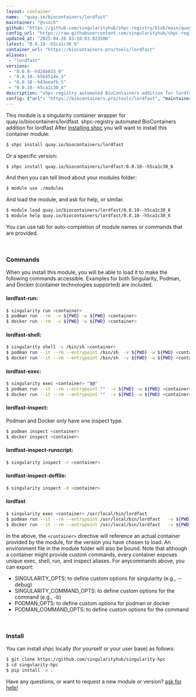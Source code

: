 ```yaml
---
layout: container
name:  "quay.io/biocontainers/lordfast"
maintainer: "@vsoch"
github: "https://github.com/singularityhub/shpc-registry/blob/main/quay.io/biocontainers/lordfast/container.yaml"
config_url: "https://raw.githubusercontent.com/singularityhub/shpc-registry/main/quay.io/biocontainers/lordfast/container.yaml"
updated_at: "2025-04-26 03:10:03.023506"
latest: "0.0.10--h5ca1c30_6"
container_url: "https://biocontainers.pro/tools/lordfast"
aliases:
 - "lordfast"
versions:
 - "0.0.9--hd28b015_0"
 - "0.0.10--h5b5514e_3"
 - "0.0.10--h43eeafb_5"
 - "0.0.10--h5ca1c30_6"
description: "shpc-registry automated BioContainers addition for lordfast"
config: {"url": "https://biocontainers.pro/tools/lordfast", "maintainer": "@vsoch", "description": "shpc-registry automated BioContainers addition for lordfast", "latest": {"0.0.10--h5ca1c30_6": "sha256:3c8fb524bdf55306b59f2c385ea2bb2a2e9f944e84627727bd94bcd7deeaaaae"}, "tags": {"0.0.9--hd28b015_0": "sha256:b8244dd1a9c2d103ad16d570e3f19aea0fab209f56b3ca3b14d64f4c1f3a0443", "0.0.10--h5b5514e_3": "sha256:e1b28b25719bb5592bfa8d5918bb12729f9e8b368d94079c03ec27976bedb4dd", "0.0.10--h43eeafb_5": "sha256:8e0036bfafb534dd6e2229beff286f8a5b1681be3aed42f8a60a86f7018c8cbb", "0.0.10--h5ca1c30_6": "sha256:3c8fb524bdf55306b59f2c385ea2bb2a2e9f944e84627727bd94bcd7deeaaaae"}, "docker": "quay.io/biocontainers/lordfast", "aliases": {"lordfast": "/usr/local/bin/lordfast"}}
---
```


This module is a singularity container wrapper for quay.io/biocontainers/lordfast.
shpc-registry automated BioContainers addition for lordfast
After [installing shpc](#install) you will want to install this container module:


```bash
$ shpc install quay.io/biocontainers/lordfast
```

Or a specific version:

```bash
$ shpc install quay.io/biocontainers/lordfast:0.0.10--h5ca1c30_6
```

And then you can tell lmod about your modules folder:

```bash
$ module use ./modules
```

And load the module, and ask for help, or similar.

```bash
$ module load quay.io/biocontainers/lordfast/0.0.10--h5ca1c30_6
$ module help quay.io/biocontainers/lordfast/0.0.10--h5ca1c30_6
```

You can use tab for auto-completion of module names or commands that are provided.

<br>

### Commands

When you install this module, you will be able to load it to make the following commands accessible.
Examples for both Singularity, Podman, and Docker (container technologies supported) are included.

#### lordfast-run:

```bash
$ singularity run <container>
$ podman run --rm  -v ${PWD} -w ${PWD} <container>
$ docker run --rm  -v ${PWD} -w ${PWD} <container>
```

#### lordfast-shell:

```bash
$ singularity shell -s /bin/sh <container>
$ podman run --it --rm --entrypoint /bin/sh  -v ${PWD} -w ${PWD} <container>
$ docker run --it --rm --entrypoint /bin/sh  -v ${PWD} -w ${PWD} <container>
```

#### lordfast-exec:

```bash
$ singularity exec <container> "$@"
$ podman run --it --rm --entrypoint ""  -v ${PWD} -w ${PWD} <container> "$@"
$ docker run --it --rm --entrypoint ""  -v ${PWD} -w ${PWD} <container> "$@"
```

#### lordfast-inspect:

Podman and Docker only have one inspect type.

```bash
$ podman inspect <container>
$ docker inspect <container>
```

#### lordfast-inspect-runscript:

```bash
$ singularity inspect -r <container>
```

#### lordfast-inspect-deffile:

```bash
$ singularity inspect -d <container>
```


#### lordfast

```bash
$ singularity exec <container> /usr/local/bin/lordfast
$ podman run --it --rm --entrypoint /usr/local/bin/lordfast   -v ${PWD} -w ${PWD} <container> -c " $@"
$ docker run --it --rm --entrypoint /usr/local/bin/lordfast   -v ${PWD} -w ${PWD} <container> -c " $@"
```



In the above, the `<container>` directive will reference an actual container provided
by the module, for the version you have chosen to load. An environment file in the
module folder will also be bound. Note that although a container
might provide custom commands, every container exposes unique exec, shell, run, and
inspect aliases. For anycommands above, you can export:

 - SINGULARITY_OPTS: to define custom options for singularity (e.g., --debug)
 - SINGULARITY_COMMAND_OPTS: to define custom options for the command (e.g., -b)
 - PODMAN_OPTS: to define custom options for podman or docker
 - PODMAN_COMMAND_OPTS: to define custom options for the command

<br>

### Install

You can install shpc locally (for yourself or your user base) as follows:

```bash
$ git clone https://github.com/singularityhub/singularity-hpc
$ cd singularity-hpc
$ pip install -e .
```

Have any questions, or want to request a new module or version? [ask for help!](https://github.com/singularityhub/singularity-hpc/issues)